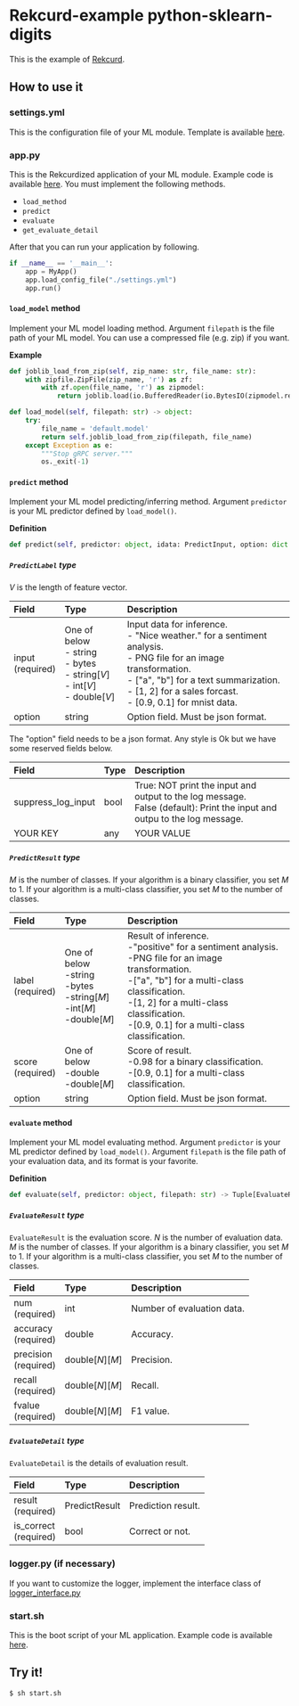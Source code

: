 # Rekcurd-example python-sklearn-digits
This is the example of [Rekcurd](https://github.com/rekcurd/rekcurd-python).

## How to use it
### settings.yml
This is the configuration file of your ML module. Template is available [here](settings.yml).

### app.py
This is the Rekcurdized application of your ML module. Example code is available [here](app.py). You must implement the following methods.

- `load_method`
- `predict`
- `evaluate`
- `get_evaluate_detail`

After that you can run your application by following.
```python
if __name__ == '__main__':
    app = MyApp()
    app.load_config_file("./settings.yml")
    app.run()
```

#### `load_model` method
Implement your ML model loading method. Argument `filepath` is the file path of your ML model. You can use a compressed file (e.g. zip) if you want.

**Example**
```python
def joblib_load_from_zip(self, zip_name: str, file_name: str):
    with zipfile.ZipFile(zip_name, 'r') as zf:
        with zf.open(file_name, 'r') as zipmodel:
            return joblib.load(io.BufferedReader(io.BytesIO(zipmodel.read())))

def load_model(self, filepath: str) -> object:
    try:
        file_name = 'default.model'
        return self.joblib_load_from_zip(filepath, file_name)
    except Exception as e:
        """Stop gRPC server."""
        os._exit(-1)
```

#### `predict` method
Implement your ML model predicting/inferring method. Argument `predictor` is your ML predictor defined by `load_model()`.

**Definition**
```python
def predict(self, predictor: object, idata: PredictInput, option: dict = None) -> PredictResult:
```

##### `PredictLabel` type
*V* is the length of feature vector.

|Field |Type |Description |
|:---|:---|:---|
|input <BR>(required) |One of below<BR>- string<BR>- bytes<BR>- string[*V*]<BR>- int[*V*]<BR>- double[*V*] |Input data for inference.<BR>- "Nice weather." for a sentiment analysis.<BR>- PNG file for an image transformation.<BR>- ["a", "b"] for a text summarization.<BR>- [1, 2] for a sales forcast.<BR>- [0.9, 0.1] for mnist data. |
|option |string| Option field. Must be json format. |

The "option" field needs to be a json format. Any style is Ok but we have some reserved fields below.

|Field |Type |Description |
|:---|:---|:---|
|suppress_log_input |bool |True: NOT print the input and output to the log message. <BR>False (default): Print the input and outpu to the log message. |
|YOUR KEY |any |YOUR VALUE |

##### `PredictResult` type
*M* is the number of classes. If your algorithm is a binary classifier, you set *M* to 1. If your algorithm is a multi-class classifier, you set *M* to the number of classes.

|Field |Type |Description |
|:---|:---|:---|
|label<BR>(required) |One of below<BR> -string<BR> -bytes<BR> -string[*M*]<BR> -int[*M*]<BR> -double[*M*] |Result of inference.<BR> -"positive" for a sentiment analysis.<BR> -PNG file for an image transformation.<BR> -["a", "b"] for a multi-class classification.<BR> -[1, 2] for a multi-class classification.<BR> -[0.9, 0.1] for a multi-class classification. |
|score<BR>(required) |One of below<BR> -double<BR> -double[*M*] |Score of result.<BR> -0.98 for a binary classification.<BR> -[0.9, 0.1] for a multi-class classification. |
|option |string |Option field. Must be json format. |

#### `evaluate` method
Implement your ML model evaluating method. Argument `predictor` is your ML predictor defined by `load_model()`. Argument `filepath` is the file path of your evaluation data, and its format is your favorite.

**Definition**
```python
def evaluate(self, predictor: object, filepath: str) -> Tuple[EvaluateResult, List[EvaluateResultDetail]]:
```

##### `EvaluateResult` type
`EvaluateResult` is the evaluation score. *N* is the number of evaluation data. *M* is the number of classes. If your algorithm is a binary classifier, you set *M* to 1. If your algorithm is a multi-class classifier, you set *M* to the number of classes.

|Field |Type |Description |
|:---|:---|:---|
|num<BR>(required)|int |Number of evaluation data. |
|accuracy<BR>(required) |double |Accuracy. |
|precision<BR>(required) |double[*N*][*M*] |Precision. |
|recall<BR>(required) |double[*N*][*M*] |Recall. |
|fvalue<BR>(required) |double[*N*][*M*] |F1 value. |

##### `EvaluateDetail` type
`EvaluateDetail` is the details of evaluation result.

|Field |Type |Description |
|:---|:---|:---|
|result<BR>(required) |PredictResult |Prediction result. |
|is_correct<BR>(required) |bool |Correct or not. |


### logger.py (if necessary)
If you want to customize the logger, implement the interface class of [logger_interface.py](https://github.com/rekcurd/rekcurd-python/blob/master/rekcurd/logger/logger_interface.py)

### start.sh
This is the boot script of your ML application. Example code is available [here](start.sh).


## Try it!
```bash
$ sh start.sh
```
